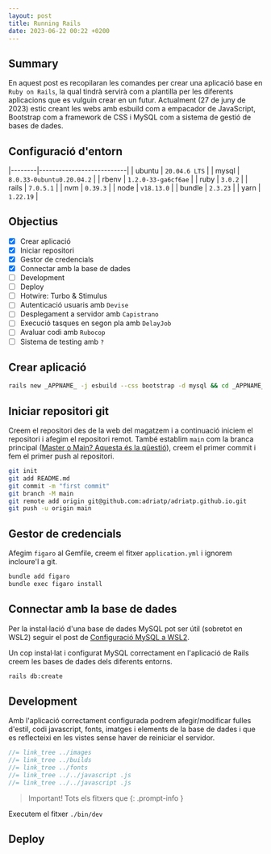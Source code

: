 ```yaml
---
layout: post
title: Running Rails
date: 2023-06-22 00:22 +0200
---
```


## Summary

En aquest post es recopilaran les comandes per crear una aplicació base en `Ruby on Rails`, la qual tindrà servirà com a plantilla per les diferents aplicacions que es vulguin crear en un futur. Actualment (27 de juny de 2023) estic creant les webs amb esbuild com a empacador de JavaScript, Bootstrap com a framework de CSS i MySQL com a sistema de gestió de bases de dades.

## Configuració d'entorn

|--------|---------------------------|
| ubuntu | `20.04.6 LTS`             |
| mysql  | `8.0.33-0ubuntu0.20.04.2` |
| rbenv  | `1.2.0-33-ga6cf6ae`       |
| ruby   | `3.0.2`                   |
| rails  | `7.0.5.1`                 |
| nvm    | `0.39.3`                  |
| node   | `v18.13.0`                |
| bundle | `2.3.23`                  |
| yarn   | `1.22.19`                 |

## Objectius

- [x] Crear aplicació
- [x] Iniciar repositori
- [x] Gestor de credencials
- [x] Connectar amb la base de dades
- [ ] Development
- [ ] Deploy
- [ ] Hotwire: Turbo & Stimulus
- [ ] Autenticació usuaris amb `Devise`
- [ ] Desplegament a servidor amb `Capistrano`
- [ ] Execució tasques en segon pla amb `DelayJob`
- [ ] Avaluar codi amb `Rubocop`
- [ ] Sistema de testing amb `?`

## Crear aplicació

```bash
rails new _APPNAME_ -j esbuild --css bootstrap -d mysql && cd _APPNAME_
```

## Iniciar repositori git

Creem el repositori des de la web del magatzem i a continuació iniciem el repositori i afegim el repositori remot. També establim `main` com la branca principal ([Master o Main? Aquesta és la qüestió](https://www.google.com)), creem el primer commit i fem el primer push al repositori.

```bash
git init
git add README.md
git commit -m "first commit"
git branch -M main
git remote add origin git@github.com:adriatp/adriatp.github.io.git
git push -u origin main
```

## Gestor de credencials

Afegim `figaro` al Gemfile, creem el fitxer `application.yml` i ignorem incloure'l a git.

```bash
bundle add figaro
bundle exec figaro install
```

## Connectar amb la base de dades

Per la instal·lació d'una base de dades MySQL pot ser útil (sobretot en WSL2) seguir el post de [Configuració MySQL a WSL2](https://adriatp.github.io/posts/mysql-wsl/).

Un cop instal·lat i configurat MySQL correctament en l'aplicació de Rails creem les bases de dades dels diferents entorns.

```bash
rails db:create
```

## Development

Amb l'aplicació correctament configurada podrem afegir/modificar fulles d'estil, codi javascript, fonts, imatges i elements de la base de dades i que es reflecteixi en les vistes sense haver de reiniciar el servidor.

```js
//= link_tree ../images
//= link_tree ../builds
//= link_tree ../fonts
//= link_tree ../../javascript .js
//= link_tree ../../javascript .js
```



> Important! Tots els fitxers que 
{: .prompt-info }

Executem el fitxer `./bin/dev`

## Deploy
